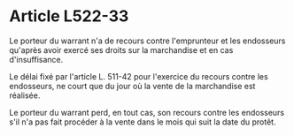 # Article L522-33

Le porteur du warrant n'a de recours contre l'emprunteur et les endosseurs qu'après avoir exercé ses droits sur la marchandise et en cas d'insuffisance.

Le délai fixé par l'article L. 511-42 pour l'exercice du recours contre les endosseurs, ne court que du jour où la vente de la marchandise est réalisée.

Le porteur du warrant perd, en tout cas, son recours contre les endosseurs s'il n'a pas fait procéder à la vente dans le mois qui suit la date du protêt.

